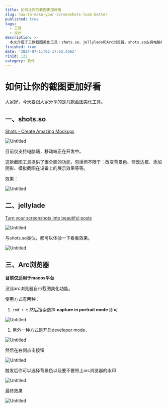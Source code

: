 ```yaml
---
title: 如何让你的截图更加好看
slug: how-to-make-your-screenshots-look-better
published: true
tags:
  - 工具
  - 设计
description: >-
  本文介绍了三款截图美化工具：shots.so、jellylade和Arc浏览器。shots.so支持电脑端，提供多种美化功能，如改变背景色、添加阴影等。jellylade同样可以将截图转化为美观的帖子。Arc浏览器则是一款macOS平台上的浏览器，内置截图美化功能，用户可以通过快捷键或开发者模式进行截图美化，并可自定义背景色和水印。这些工具均能帮助用户提升截图的美观度和专业性。
finished: true
date: '2024-07-11T02:17:53.456Z'
rinId: 122
category: 软件
---
```


# 如何让你的截图更加好看

大家好，今天要跟大家分享的是几款截图美化工具。

## 一、shots.so

[Shots - Create Amazing Mockups](https://www.shots.so/)

![Untitled](https://pictures.kazoottt.top/2024/02/20240225-2d3f0e52beafd80331b3c8e048547045.png)

目前仅支持电脑端，移动端正在开发中。

这款截图工具提供了很全面的功能，包括但不限于：改变背景色、修改边框、添加阴影、模拟截图在设备上的展示效果等等。

效果：

![Untitled](https://pictures.kazoottt.top/2024/02/20240225-6791524efb85adf7826ae794fc2f723a.png)

## 二、jellylade

[Turn your screenshots into beautiful posts](https://app.jellylade.com/)

![Untitled](https://pictures.kazoottt.top/2024/02/20240225-82aa80c8b5a357de11750faf12b1703a.png)

与shots.so类似，都可以体验一下看看效果。

![Untitled](https://pictures.kazoottt.top/2024/02/20240225-9a49aef555390eaf92a5647d592769be.jpeg)

## 三、Arc浏览器

**目前仅适用于macos平台**

没错arc浏览器自带截图美化功能。

使用方式有两种：

1. `cmd + t` 然后搜索选择 **capture in portrait mode** 即可

![Untitled](https://pictures.kazoottt.top/2024/02/20240225-2249830743a1eb711120a269f14a1901.png)

1. 另外一种方式是开启developer mode，

![Untitled](https://pictures.kazoottt.top/2024/02/20240225-202a3577ed0433710c02b1d567f4cb20.png)

然后在右侧点击按钮

![Untitled](https://pictures.kazoottt.top/2024/02/20240225-a04995922000f6d88e24f045d13b828f.png)

触发后你可以选择背景色以及要不要带上arc浏览器的水印

![Untitled](https://pictures.kazoottt.top/2024/02/20240225-06de8c20aa0ba6d80a243acb5cf0bf3e.png)

最终效果

![Untitled](https://pictures.kazoottt.top/2024/02/20240225-1f3df06697ecb0ced94049e713dcf14f.png)
